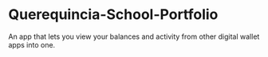 # Querequincia-School-Portfolio

An app that lets you view your balances and activity from other digital wallet apps into one.
